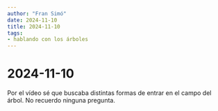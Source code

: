 ```yaml
---
author: "Fran Simó"
date: 2024-11-10
title: 2024-11-10
tags: 
- hablando con los árboles
---
```


# 2024-11-10

Por el vídeo sé que buscaba distintas formas de entrar en el campo del árbol. No recuerdo ninguna pregunta.